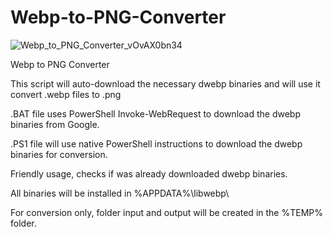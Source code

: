 # Webp-to-PNG-Converter

![Webp_to_PNG_Converter_vOvAX0bn34](https://user-images.githubusercontent.com/10040043/221978446-ede2b6ec-82d7-4c5b-878e-9593aecc05f5.png)

Webp to PNG Converter

This script will auto-download the necessary dwebp binaries and will use it convert .webp files to .png

.BAT file uses PowerShell Invoke-WebRequest to download the dwebp binaries from Google.

.PS1 file will use native PowerShell instructions to download the dwebp binaries for conversion.

Friendly usage, checks if was already downloaded dwebp binaries.

All binaries will be installed in %APPDATA%\libwebp\

For conversion only, folder input and output will be created in the %TEMP% folder.
